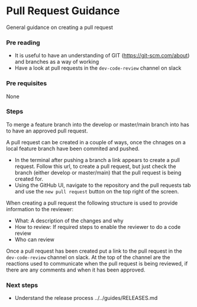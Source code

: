 Pull Request Guidance
===========================

General guidance on creating a pull request

### Pre reading

- It is useful to have an understanding of GIT (https://git-scm.com/about) and branches as a way of working
- Have a look at pull requests in the `dev-code-review` channel on slack

### Pre requisites

None

### Steps

To merge a feature branch into the develop or master/main branch into has to have an approved pull request. 

A pull request can be created in a couple of ways, once the chnages on a local feature branch have been commited and pushed. 
- In the terminal after pushing a branch a link appears to create a pull request. Follow this url, to create a pull request, but just check the branch (either develop or master/main) that the pull request is being created for.
- Using the GitHub UI, navigate to the repository and the pull requests tab and use the `new pull request` button on the top right of the screen. 

When creating a pull request the following structure is used to provide information to the reviewer:
- What: A description of the changes and why
- How to review: If required steps to enable the reviewer to do a code review
- Who can review

Once a pull request has been created put a link to the pull request in the `dev-code-review` channel on slack. At the top of the channel are the reactions used to communicate when the pull request is being reviewed, if there are any comments and when it has been approved. 

### Next steps

- Understand the release process ../../guides/RELEASES.md




